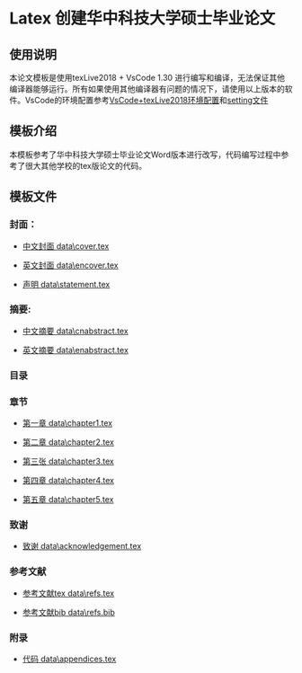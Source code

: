 # Latex 创建华中科技大学硕士毕业论文

## 使用说明

本论文模板是使用texLive2018 + VsCode 1.30 进行编写和编译，无法保证其他编译器能够运行。所有如果使用其他编译器有问题的情况下，请使用以上版本的软件。VsCode的环境配置参考[VsCode+texLive2018环境配置](VScodeconfig.md)和[setting文件](.vscode/settings.json)

## 模板介绍

本模板参考了华中科技大学硕士毕业论文Word版本进行改写，代码编写过程中参考了很大其他学校的tex版论文的代码。

## 模板文件

### 封面：

- [中文封面 data\cover.tex](data/cover.tex)

- [英文封面 data\encover.tex](data/encover.tex)

- [声明 data\statement.tex](data/statement.tex)

### 摘要:

- [中文摘要 data\cnabstract.tex](data/cnabstract.tex)


- [英文摘要 data\enabstract.tex](data/enabstract.tex)

### 目录

### 章节

- [第一章 data\chapter1.tex](data/chapter1.tex)

- [第二章 data\chapter2.tex](data/chapter2.tex)

- [第三张 data\chapter3.tex](data/chapter3.tex)

- [第四章 data\chapter4.tex](data/chapter4.tex)

- [第五章 data\chapter5.tex](data/chapter5.tex)

### 致谢

- [致谢 data\acknowledgement.tex](data/acknowledgement.tex)

### 参考文献 

- [参考文献tex data\refs.tex](data/refs.tex)

- [参考文献bib data\refs.bib](data/refs.bib)

### 附录 

- [代码 data\appendices.tex](data/appendices.tex)